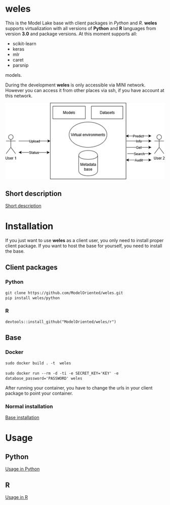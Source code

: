 # weles

This is the Model Lake base with client packages in *Python* and *R*. **weles** supports virtualization with all versions of **Python** and **R** languages from version **3.0** and package versions.
At this moment supports all:
* scikit-learn
* keras
* mlr
* caret
* parsnip

models.

During the development **weles** is only accessible via MINI network. However you can access it from other places via ssh, if you have account at this network.

![Schema](workflow.png)

## Short description

[Short description](Description.html)

# Installation

If you just want to use **weles** as a client user, you only need to install proper client package. If you want to host the base for yourself, you need to install the base.

## Client packages

### Python

```
git clone https://github.com/ModelOriented/weles.git 
pip install weles/python
```
### R

```
devtools::install_github("ModelOriented/weles/r")
```

## Base

### Docker

```
sudo docker build . -t  weles

sudo docker run --rm -d -ti -e SECRET_KEY='KEY' -e database_password='PASSWORD' weles
```

After running your container, you have to change the urls in your client package to point your container.

### Normal installation

[Base installation](https://github.com/ModelOriented/weles/blob/master/ModelGovernance/README.md)

# Usage

## Python

[Usage in Python](https://github.com/ModelOriented/weles/blob/master/python/README.md)

## R

[Usage in R](https://github.com/ModelOriented/weles/blob/master/r/README.md)
